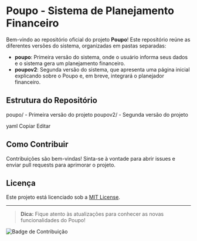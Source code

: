 # Poupo - Sistema de Planejamento Financeiro

Bem-vindo ao repositório oficial do projeto **Poupo**! Este repositório reúne as diferentes versões do sistema, organizadas em pastas separadas:

- **poupo**: Primeira versão do sistema, onde o usuário informa seus dados e o sistema gera um planejamento financeiro.
- **poupov2**: Segunda versão do sistema, que apresenta uma página inicial explicando sobre o Poupo e, em breve, integrará o planejador financeiro.

## Estrutura do Repositório

poupo/ - Primeira versão do projeto poupov2/ - Segunda versão do projeto

yaml
Copiar
Editar

## Como Contribuir

Contribuições são bem-vindas! Sinta-se à vontade para abrir issues e enviar pull requests para aprimorar o projeto.

## Licença

Este projeto está licenciado sob a [MIT License](LICENSE).

---

> **Dica:** Fique atento às atualizações para conhecer as novas funcionalidades do Poupo!

![Badge de Contribuição](https://img.shields.io/badge/contribua-aqui-brightgreen)
